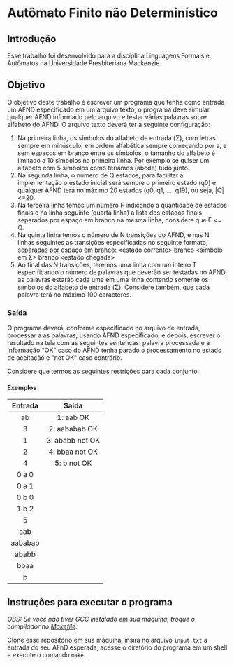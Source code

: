 # Autômato Finito não Determinístico

## Introdução

Esse trabalho foi desenvolvido para a disciplina Linguagens Formais e Autômatos na Universidade Presbiteriana Mackenzie.

## Objetivo

O objetivo deste trabalho é escrever um programa que tenha como entrada um AFND especificado em um arquivo texto, o programa deve simular qualquer AFND informado pelo arquivo e testar várias palavras sobre alfabeto do AFND. O arquivo texto deverá ter a seguinte configuração:

1. Na primeira linha, os símbolos do alfabeto de entrada (Σ), com letras sempre em minúsculo, em ordem alfabética sempre começando por a, e sem espaços em branco entre os símbolos, o tamanho do alfabeto é limitado a 10 símbolos na primeira linha. Por exemplo se quiser um alfabeto com 5 símbolos como teríamos (abcde) tudo junto.
2. Na segunda linha, o número de Q estados, para facilitar a implementação o estado inicial será sempre o primeiro estado (q0) e qualquer AFND terá no máximo 20 estados (q0, q1, .... q19), ou seja, |Q|<=20.
3. Na terceira linha temos um número F indicando a quantidade de estados finais e na linha seguinte (quarta linha) a lista dos estados finais separados por espaço em branco na mesma linha, considere que F <= Q.
4. Na quinta linha temos o número de N transições do AFND, e nas N linhas seguintes as transições especificadas no seguinte formato, separadas por espaço em branco:
   \<estado corrente\> branco \<símbolo em Σ\> branco \<estado chegada\>
5. Ao final das N transições, teremos uma linha com um inteiro T especificando o número de palavras que deverão ser testadas no AFND, as palavras estarão cada uma em uma linha contendo somente os símbolos do alfabeto de entrada (Σ). Considere também, que cada palavra terá no máximo 100 caracteres.

### Saída

O programa deverá, conforme especificado no arquivo de entrada, processar a as palavras, usando AFND especificado, e depois, escrever o resultado na tela com as seguintes sentenças: palavra processada e a informação "OK" caso do AFND tenha parado o processamento no estado de aceitação e "not OK" caso contrário.

Considere que termos as seguintes restrições para cada conjunto:

#### Exemplos

| Entrada |      Saída      |
| :-----: | :-------------: |
|   ab    |    1: aab OK    |
|    3    |  2: aababab OK  |
|    1    | 3: ababb not OK |
|    2    | 4: bbaa not OK  |
|    4    |   5: b not OK   |
|  0 a 0  |                 |
|  0 a 1  |                 |
|  0 b 0  |                 |
|  1 b 2  |                 |
|    5    |                 |
|   aab   |                 |
| aababab |                 |
|  ababb  |                 |
|  bbaa   |                 |
|    b    |                 |

## Instruções para executar o programa

_OBS: Se você não tiver GCC instalado em sua máquina, troque o compilador no [Makefile](./Makefile)._

Clone esse repositório em sua máquina, insira no arquivo `input.txt` a entrada do seu AFnD esperada, acesse o diretório do programa em um shell e execute o comando `make`.
